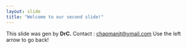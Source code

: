 ```yaml
---
layout: slide
title: "Welcome to our second slide!"
---
```

This slide was gen by **DrC.**
Contact : chapmanjt@ymail.com
Use the left arrow to go back!
